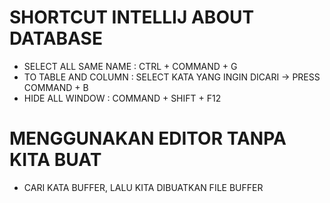 # SHORTCUT INTELLIJ ABOUT DATABASE
- SELECT ALL SAME NAME : CTRL + COMMAND  + G
- TO TABLE AND COLUMN : SELECT KATA YANG INGIN DICARI -> PRESS COMMAND + B
- HIDE ALL WINDOW : COMMAND + SHIFT + F12


# MENGGUNAKAN EDITOR TANPA KITA BUAT
- CARI KATA BUFFER, LALU KITA DIBUATKAN FILE BUFFER